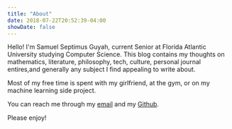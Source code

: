 ```yaml
---
title: "About"
date: 2018-07-22T20:52:39-04:00
showDate: false
---
```


Hello! I'm Samuel Septimus Guyah, current Senior at Florida Atlantic University studying Computer Science. This blog contains my thoughts on mathematics, literature, philosophy, tech, culture, personal journal entires,and generally any subject I find appealing to write about.

Most of my free time is spent with my girlfriend, at the gym, or on my machine learning side project.

You can reach me through my [email](mailto:sguyah2015@fau.edu) and my [Github](https://github.com/ChiefMateStarbuck).

Please enjoy!